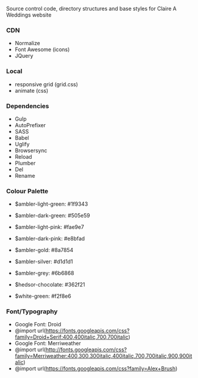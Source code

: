Source control code, directory structures and base styles for Claire A Weddings website

### CDN
* Normalize 
* Font Awesome (icons)
* JQuery

### Local
* responsive grid (grid.css)
* animate (css)

### Dependencies 

* Gulp
* AutoPrefixer
* SASS
* Babel 
* Uglify
* Browsersync
* Reload
* Plumber
* Del
* Rename

### Colour Palette

* $ambler-light-green: #1f9343
* $ambler-dark-green: #505e59
* $ambler-light-pink: #fae9e7
* $ambler-dark-pink: #e8bfad
* $ambler-gold: #8a7854
* $ambler-silver: #d1d1d1
* $ambler-grey: #6b6868

* $hedsor-chocolate: #362f21
* $white-green: #f2f8e6 

### Font/Typography

* Google Font: Droid
* @import url(https://fonts.googleapis.com/css?family=Droid+Serif:400,400italic,700,700italic)
* Google Font: Merriweather
* @import url(http://fonts.googleapis.com/css?family=Merriweather:400,300,300italic,400italic,700,700italic,900,900italic)
* @import url(https://fonts.googleapis.com/css?family=Alex+Brush)
